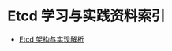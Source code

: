 
# Etcd 学习与实践资料索引



- [Etcd 架构与实现解析](http://mp.weixin.qq.com/s/fRM2mfJC6TSf1UIGnD3agg?utm_source=tuicool&utm_medium=referral)